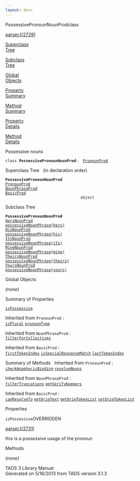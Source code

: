 ```yaml
---
layout: docs
---
```

<span class="title">PossessivePronounNounProd</span><span class="type">class</span>

[parser.t](../file/parser.t.html)\[[2729](../source/parser.t.html#2729)\]

[Superclass  
Tree](#_SuperClassTree_)

[Subclass  
Tree](#_SubClassTree_)

[Global  
Objects](#_ObjectSummary_)

[Property  
Summary](#_PropSummary_)

[Method  
Summary](#_MethodSummary_)

[Property  
Details](#_Properties_)

[Method  
Details](#_Methods_)



Possessive nouns

`class `**`PossessivePronounNounProd`**` :   `[`PronounProd`](../object/PronounProd.html)



<span id="_SuperClassTree_"></span>



<span class="hdln">Superclass Tree</span>   (in declaration order)



**`PossessivePronounNounProd`**  
[`PronounProd`](../object/PronounProd.html)  
[`NounPhraseProd`](../object/NounPhraseProd.html)  
[`BasicProd`](../object/BasicProd.html)  
`                                 object`  
<span id="_SubClassTree_"></span>



<span class="hdln">Subclass Tree</span>  



**`PossessivePronounNounProd`**  
[`HersNounProd`](../object/HersNounProd.html)  
[`possessiveNounPhrase(hers)`](../object/possessiveNounPhrase(hers).html)  
[`HisNounProd`](../object/HisNounProd.html)  
[`possessiveNounPhrase(his)`](../object/possessiveNounPhrase(his).html)  
[`ItsNounProd`](../object/ItsNounProd.html)  
[`possessiveNounPhrase(its)`](../object/possessiveNounPhrase(its).html)  
[`MineNounProd`](../object/MineNounProd.html)  
[`possessiveNounPhrase(mine)`](../object/possessiveNounPhrase(mine).html)  
[`TheirsNounProd`](../object/TheirsNounProd.html)  
[`possessiveNounPhrase(theirs)`](../object/possessiveNounPhrase(theirs).html)  
[`YoursNounProd`](../object/YoursNounProd.html)  
[`possessiveNounPhrase(yours)`](../object/possessiveNounPhrase(yours).html)  
<span id="_ObjectSummary_"></span>



<span class="hdln">Global Objects</span>  



*(none)* <span id="_PropSummary_"></span>



<span class="hdln">Summary of Properties</span>  



[`isPossessive`](#isPossessive)

Inherited from `PronounProd` :  
[`isPlural`](../object/PronounProd.html#isPlural) [`pronounType`](../object/PronounProd.html#pronounType)

Inherited from `NounPhraseProd` :  
[`filterForCollectives`](../object/NounPhraseProd.html#filterForCollectives)

Inherited from `BasicProd` :  
[`firstTokenIndex`](../object/BasicProd.html#firstTokenIndex) [`isSpecialResponseMatch`](../object/BasicProd.html#isSpecialResponseMatch) [`lastTokenIndex`](../object/BasicProd.html#lastTokenIndex)

<span id="_MethodSummary_"></span>



<span class="hdln">Summary of Methods</span>  
Inherited from `PronounProd` :  
[`checkAnaphoricBinding`](../object/PronounProd.html#checkAnaphoricBinding) [`resolveNouns`](../object/PronounProd.html#resolveNouns)

Inherited from `NounPhraseProd` :  
[`filterTruncations`](../object/NounPhraseProd.html#filterTruncations) [`getVerifyKeepers`](../object/NounPhraseProd.html#getVerifyKeepers)

Inherited from `BasicProd` :  
[`canResolveTo`](../object/BasicProd.html#canResolveTo) [`getOrigText`](../object/BasicProd.html#getOrigText) [`getOrigTokenList`](../object/BasicProd.html#getOrigTokenList) [`setOrigTokenList`](../object/BasicProd.html#setOrigTokenList)

<span id="_Properties_"></span>



<span class="hdln">Properties</span>  



<span id="isPossessive"></span>

`isPossessive`<span class="rem">OVERRIDDEN</span>

[parser.t](../file/parser.t.html)\[[2731](../source/parser.t.html#2731)\]



this is a possessive usage of the pronoun



<span id="_Methods_"></span>



<span class="hdln">Methods</span>  



*(none)*



TADS 3 Library Manual  
Generated on 5/16/2013 from TADS version 3.1.3


